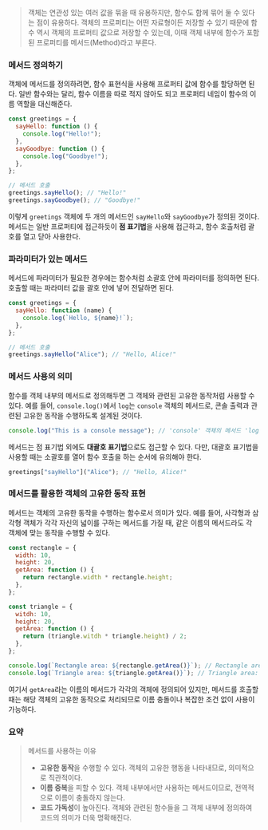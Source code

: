 > 객체는 연관성 있는 여러 값을 묶을 때 유용하지만, 함수도 함께 묶어 둘 수 있다는 점이 유용하다. 객체의 프로퍼티는 어떤 자료형이든 저장할 수 있기 때문에 함수 역시 객체의 프로퍼티 값으로 저장할 수 있는데, 이때 객체 내부에 함수가 포함된 프로퍼티를 메서드(Method)라고 부른다.

### 메서드 정의하기

객체에 메서드를 정의하려면, 함수 표현식을 사용해 프로퍼티 값에 함수를 할당하면 된다. 일반 함수와는 달리, 함수 이름을 따로 적지 않아도 되고 프로퍼티 네임이 함수의 이름 역할을 대신해준다.

```jsx
const greetings = {
  sayHello: function () {
    console.log("Hello!");
  },
  sayGoodbye: function () {
    console.log("Goodbye!");
  },
};

// 메서드 호출
greetings.sayHello(); // "Hello!"
greetings.sayGoodbye(); // "Goodbye!"
```

이렇게 `greetings` 객체에 두 개의 메서드인 `sayHello`와 `sayGoodbye`가 정의된 것이다. 메서드는 일반 프로퍼티에 접근하듯이 **점 표기법**을 사용해 접근하고, 함수 호출처럼 괄호를 열고 닫아 사용한다.

### 파라미터가 있는 메서드

메서드에 파라미터가 필요한 경우에는 함수처럼 소괄호 안에 파라미터를 정의하면 된다. 호출할 때는 파라미터 값을 괄호 안에 넣어 전달하면 된다.

```jsx
const greetings = {
  sayHello: function (name) {
    console.log(`Hello, ${name}!`);
  },
};

// 메서드 호출
greetings.sayHello("Alice"); // "Hello, Alice!"
```

### 메서드 사용의 의미

함수를 객체 내부의 메서드로 정의해두면 그 객체와 관련된 고유한 동작처럼 사용할 수 있다. 예를 들어, `console.log()`에서 `log`는 `console` 객체의 메서드로, 콘솔 출력과 관련된 고유한 동작을 수행하도록 설계된 것이다.

```jsx
console.log("This is a console message"); // 'console' 객체의 메서드 'log'
```

메서드는 점 표기법 외에도 **대괄호 표기법**으로도 접근할 수 있다. 다만, 대괄호 표기법을 사용할 때는 소괄호를 열어 함수 호출을 하는 순서에 유의해야 한다.

```jsx
greetings["sayHello"]("Alice"); // "Hello, Alice!"
```

### 메서드를 활용한 객체의 고유한 동작 표현

메서드는 객체의 고유한 동작을 수행하는 함수로서 의미가 있다. 예를 들어, 사각형과 삼각형 객체가 각각 자신의 넓이를 구하는 메서드를 가질 때, 같은 이름의 메서드라도 각 객체에 맞는 동작을 수행할 수 있다.

```jsx
const rectangle = {
  width: 10,
  height: 20,
  getArea: function () {
    return rectangle.width * rectangle.height;
  },
};

const triangle = {
  witdh: 10,
  height: 20,
  getArea: function () {
    return (triangle.witdh * triangle.height) / 2;
  },
};

console.log(`Rectangle area: ${rectangle.getArea()}`); // Rectangle area: 200
console.log(`Triangle area: ${triangle.getArea()}`); // Triangle area: 100
```

여기서 `getArea`라는 이름의 메서드가 각각의 객체에 정의되어 있지만, 메서드를 호출할 때는 해당 객체의 고유한 동작으로 처리되므로 이름 충돌이나 복잡한 조건 없이 사용이 가능하다.

### 요약

> 메서드를 사용하는 이유
>
> - **고유한 동작**을 수행할 수 있다. 객체의 고유한 행동을 나타내므로, 의미적으로 직관적이다.
> - **이름 중복**을 피할 수 있다. 객체 내부에서만 사용하는 메서드이므로, 전역적으로 이름이 충돌하지 않는다.
> - **코드 가독성**이 높아진다. 객체와 관련된 함수들을 그 객체 내부에 정의하여 코드의 의미가 더욱 명확해진다.
